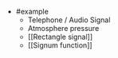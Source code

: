 - #example
	- Telephone / Audio Signal
	-  Atmosphere pressure
	- [[Rectangle signal]]
	- [[Signum function]]
	   